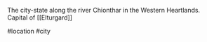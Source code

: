 The city-state along the river Chionthar in the Western Heartlands.  
Capital of [[Elturgard]]

#location #city